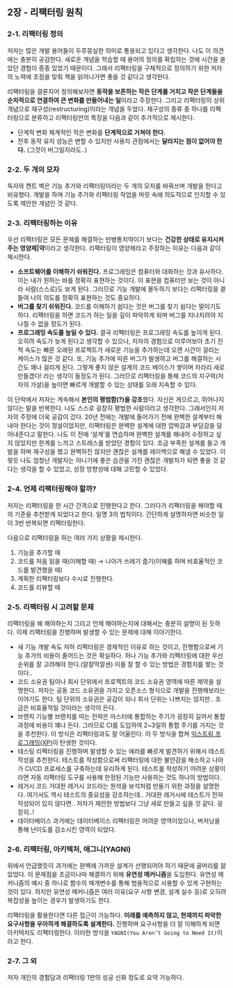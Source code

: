 ## 2장 - 리팩터링 원칙

### 2-1. 리팩터링 정의

저자는 많은 개발 용어들이 두루뭉실한 의미로 통용되고 있다고 생각한다. 나도 이 의견에는 충분히 공감한다. 새로운 개념을 학습할 때 용어의 정의를 확립하는 것에 시간을 쏟았던 경험이 종종 있었기 때문이다. 그래서 리팩터링을 구체적으로 정의하기 위한 저자의 노력에 초점을 맞춰 책을 읽어나가면 좋을 것 같다고 생각한다. 

리팩터링을 결론지어 정의해보자면 **동작을 보존하는 작은 단계를 거치고 작은 단계들을 순차적으로 연결하여 큰 변화를 만들어내는 일**이라고 주장한다. 그리고 리팩터링의 상위 개념으로 재구성(restructuring)이라는 개념을 두었다. 재구성의 종류 중 하나를 리팩터링으로 분류하고 리팩터링만의 특징을 다음과 같이 추가적으로 제시한다.

- 단계적 변화
체계적인 작은 변화를 **단계적으로 거쳐야 한다.**
- 전후 동작 유지
성능은 변할 수 있지만 사용자 관점에서는 **달라지는 점이 없어야 한다.** (그것이 버그일지라도..)

### 2-2. 두 개의 모자

독자와 켄트 벡은 기능 추가와 리팩터링이라는 두 개의 모자를 바꿔쓰며 개발을 한다고 비유했다. 개발을 하며 기능 추가와 리팩터링 작업을 머릿 속에 의도적으로 인지할 수 있도록 제안한 개념인 것 같다.

### 2-3. 리팩터링하는 이유

우선 리팩터링은 모든 문제를 해결하는 만병통치약이기 보다는 **건강한 상태로 유지시켜주는 영양제|약**이라고 생각한다. 리팩터링이 영양제라고 주장하는 이유는 다음과 같이 제시한다.

- **소프트웨어를 이해하기 쉬워진다.**
프로그래밍은 컴퓨터와 대화하는 것과 유사하다. 이는 내가 원하는 바를 정확히 표현하는 것이다. 이 표현을 컴퓨터만 보는 것이 아니라 사람(스스로)도 보게 된다. 그러므로 기능 개발에 몰두하기 보다는 리팩터링을 곁들여 나의 의도를 정확히 표현하는 것도 중요하다.
- **버그를 찾기 쉬워진다.**
코드를 이해하기 쉽다는 것은 버그를 찾기 쉽다는 말이기도 하다. 리팩터링을 하면 코드가 하는 일을 깊이 파악하게 되며 버그를 지나치려야 지나칠 수 없을 정도가 된다.
- **프로그래밍 속도를 높일 수 있다.**
결국 리팩터링은 프로그래밍 속도를 높이게 된다. 오히려 속도가 늦게 된다고 생각할 수 있으나, 저자의 경험으로 미루어보아 초기 진척 속도는 빠른 오래된 프로젝트가 새로운 기능을 추가하는데 오랜 시간이 걸리는 케이스가 많은 것 같다. 또, 기능 추가에 따른 버그가 발생하고 버그를 해결하는 시간도 꽤나 걸리게 된다. 그렇게 좋지 않은 설계의 코드 베이스가 쌓이며 차라리 새로 만들겠다! 라는 생각이 들정도가 된다. 그러므로 리팩터링을 통해 코드의 지구력(저자의 가설)을 높이면 빠르게 개발할 수 있는 상태를 오래 지속할 수 있다.

이 단락에서 저자는 계속해서 **본인의 평범함(?)을 강조**했다. 자신은 게으르고, 뛰어나지 않다는 말을 반복한다. 나도 스스로  굉장히 평범한 사람이라고 생각한다. 그래서인지 저자의 주장에 더욱 공감이 갔다. 
20년 전에는 개발에 들어가기 전에 완벽한 설계부터 해내야 한다는 것이 정설이었지만, 리팩터링은 완벽한 설계에 대한 압박감과 부담감을 덜어내준다고 말한다. 나도 이 전에 ‘설계’를 연습하며 완벽한 설계를 해내어 수정하고 싶지 않았지만 한계를 느끼고 스트레스를 받았던 경험이 있다. 조금 부족한 설계를 들고 개발을 하며 재구성을 했고 완벽하진 않지만 괜찮은 설계를 레이백으로 해낼 수 있었다. 
이렇듯 나도 엄청난 개발자는 아니기에 좋은 습관을 가진 괜찮은 개발자가 되면 좋을 것 같다는 생각을 할 수 있었고, 성장 방향성에 대해 고민할 수 있었다.

### 2-4. 언제 리팩터링해야 할까?

저자는 리팩터링을 한 시간 간격으로 진행한다고 한다. 그러다가 리팩터링을 해야할 때의 기준을 추천받게 되었다고 한다. 일명 3의 법칙이다. 간단하게 설명하자면 비슷한 일이 3번 반복되면 리팩터링한다. 

다음으로 리팩터링을 하는 여러 가지 상황을 제시한다.

1. 기능을 추가할 때
2. 코드를 처음 읽을 때(이해할 때) → 나아가 쓰레기 줍기(이해를 하며 비효율적인 코드를 발견했을 때)
3. 계획한 리팩터링보다 수시로 진행한다.
4. 코드를 리뷰할 때

### 2-5. 리팩터링 시 고려할 문제

리팩터링을 왜 해야하는지 그리고 언제 해야하는지에 대해서는 충분히 설명이 된 듯하다. 이제 리팩터링을 진행하며 발생할 수 있는 문제에 대해 이야기한다. 

- 새 기능 개발 속도 저하
리팩터링은 경제적인 이유로 하는 것이고, 진행함으로써 기능 추가의 비용이 줄어드는 것은 확실하다. 허나 기능 추가와 리팩터링에 대한 우선순위를 잘 고려해야 한다.(알잘딱깔센) 이를 잘 할 수 있는 방법은 경험치를 쌓는 것이다..
- 코드 소유권
팀이나 회사 단위에서 프로젝트의 코드 소유권 영역에 따른 제약을 설명한다. 저자는 공동 코드 소유권을 가지고 오픈소스 형식으로 개발을 진행해보라는 이야기도 한다. 팀 단위의 소유권은 공감이 되나 회사 단위는 나쁘지는 않지만.. 조금은 비효율적일 것이라는 생각이 든다.
- 브랜치
기능별 브랜치를 따는 전략은 마스터에 통합하는 주기가 굉장히 길어서 통합 과정에 비용이 꽤나 든다. 그러므로 CI를 도입하여 2~3일의 통합 주기를 가지는 것을 추천한다. 이 방식은 리팩터링과도 잘 어울린다. 이 두 방식을 합쳐 [익스트림 프로그래밍(XP)](https://ko.wikipedia.org/wiki/%EC%9D%B5%EC%8A%A4%ED%8A%B8%EB%A6%BC_%ED%94%84%EB%A1%9C%EA%B7%B8%EB%9E%98%EB%B0%8D)이 탄생한 것이다.
- 테스팅
리팩터링을 진행하며 발생할 수 있는 에러를 빠르게 발견하기 위해서 테스트 작성을 추천한다. 테스트를 작성함으로써 리팩터링에 대한 불안감을 해소하고 나아가 CI/CD 프로세스를 구축하는데 유리하게 된다. 테스트를 작성하기 어려운 상황이라면 자동 리팩터링 도구를 사용해 한정된 기능만 사용하는 것도 하나의 방법이다.
- 레거시 코드
거대한 레거시 코드라는 원석을 보석처럼 만들기 위한 과정을 설명한다. 여기서도 역시 테스트의 중요성을 강조하는데.. 거대한 레거시에 테스트가 전혀 작성되어 있지 않다면.. 저자가 제안한 방법보다 그냥 새로 만들고 싶을 것 같다. 굉장히..!
- 데이터베이스
과거에는 데이터베이스 리팩터링은 어려운 영역이었으나, 버저닝을 통해 난이도를 감소시킨 영역이 되었다.

### 2-6. 리팩터링, 아키텍처, 애그니(YAGNI)

위에서 언급했듯이 과거에는 완벽에 가까운 설계가 선행되어야 하기 때문에 골머리를 앓았었다. 이 문제점을 조금이나마 해결하기 위해 **유연성 메커니즘**을 도입한다. 유연성 메커니즘의 예시 중 하나로 함수의 매개변수를 통해 범용적으로 사용할 수 있게 구현하는 것이 있다. 하지만 유연성 메커니즘은 여러 이유(요구 사항 변경, 설계 실수 등)로 오히려 복잡성을 높이는 경우가 발생하기도 한다.

리팩터링을 활용한다면 다른 접근이 가능하다. **미래를 예측하지 않고, 현재까지 파악한 요구사항을 우아하게 해결하도록 설계한다.** 진행하며 요구사항을 더 잘 이해하게 되면 아키텍처도 리팩터링한다. 이러한 방식을 `YAGNI(You Aren’t Going to Need It)`이라고 한다.

### 2-7. 그 외

저자 개인의 경험담과 리팩터링 1판의 성공 신화 정도로 요약 가능하다.
